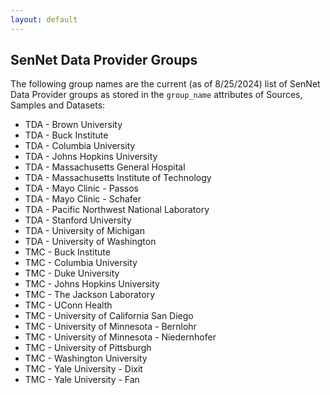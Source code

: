 ```yaml
---
layout: default
---
```


## SenNet Data Provider Groups
The following group names are the current (as of 8/25/2024) list of SenNet Data Provider groups as stored in the `group_name` attributes of Sources, Samples and Datasets:
 - TDA - Brown University
 - TDA - Buck Institute
 - TDA - Columbia University
 - TDA - Johns Hopkins University
 - TDA - Massachusetts General Hospital
 - TDA - Massachusetts Institute of Technology
 - TDA - Mayo Clinic - Passos
 - TDA - Mayo Clinic - Schafer
 - TDA - Pacific Northwest National Laboratory
 - TDA - Stanford University
 - TDA - University of Michigan
 - TDA - University of Washington
 - TMC - Buck Institute
 - TMC - Columbia University
 - TMC - Duke University
 - TMC - Johns Hopkins University
 - TMC - The Jackson Laboratory
 - TMC - UConn Health
 - TMC - University of California San Diego
 - TMC - University of Minnesota - Bernlohr
 - TMC - University of Minnesota - Niedernhofer
 - TMC - University of Pittsburgh
 - TMC - Washington University
 - TMC - Yale University - Dixit
 - TMC - Yale University - Fan
